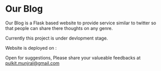 # Our Blog

Our Blog is a Flask based website to provide service similar to twitter so that people can share there thoughts on any genre.

Currently this project is under devlopment stage.

Website is deployed on :

Open for suggestions, Please share your valueable feedbacks at pulkit.munjral@gmail.com
